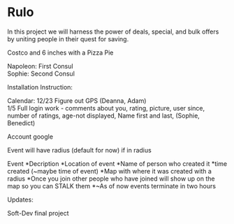 Rulo
====

In this project we will harness the power of deals, special, and bulk offers by uniting people in their quest for saving. 

Costco and 6 inches with a Pizza Pie

Napoleon: First Consul <br>
Sophie: Second Consul

Installation Instruction:



Calendar:
12/23 Figure out GPS (Deanna, Adam) <br>
1/5 Full login work - comments about you, rating, picture, user since, number of ratings, age-not displayed, Name first and last,  (Sophie, Benedict)


Account 
google


Event will have radius (default for now) if in radius 

Event
  *Decription
  *Location of event
  *Name of person who created it
  *time created (~maybe time of event)
  *Map with where it was created with a radius
  *Once you join other people who have joined will show up on the map so you can STALK them
  *~As of now events terminate in two hours

Updates:



Soft-Dev final project

